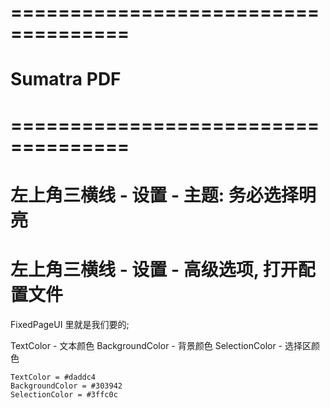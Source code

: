 # ==================================== #
#      Sumatra PDF
# ==================================== #


# 左上角三横线 - 设置 - 主题: 务必选择明亮

# 左上角三横线 - 设置 - 高级选项, 打开配置文件

FixedPageUI 里就是我们要的;

TextColor       - 文本颜色
BackgroundColor - 背景颜色
SelectionColor  - 选择区颜色


	TextColor = #daddc4
	BackgroundColor = #303942
	SelectionColor = #3ffc0c























